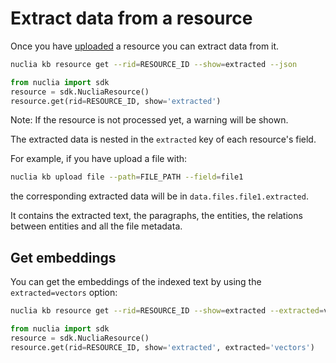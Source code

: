 # Extract data from a resource

Once you have [uploaded](04-upload.md) a resource you can extract data from it.

```bash
nuclia kb resource get --rid=RESOURCE_ID --show=extracted --json
```

```python
from nuclia import sdk
resource = sdk.NucliaResource()
resource.get(rid=RESOURCE_ID, show='extracted')
```

Note: If the resource is not processed yet, a warning will be shown.

The extracted data is nested in the `extracted` key of each resource's field.

For example, if you have upload a file with:

```bash
nuclia kb upload file --path=FILE_PATH --field=file1
```

the corresponding extracted data will be in `data.files.file1.extracted`.

It contains the extracted text, the paragraphs, the entities, the relations between entities and all the file metadata.

## Get embeddings

You can get the embeddings of the indexed text by using the `extracted=vectors` option:

```bash
nuclia kb resource get --rid=RESOURCE_ID --show=extracted --extracted=vectors --json
```

```python
from nuclia import sdk
resource = sdk.NucliaResource()
resource.get(rid=RESOURCE_ID, show='extracted', extracted='vectors')
```
